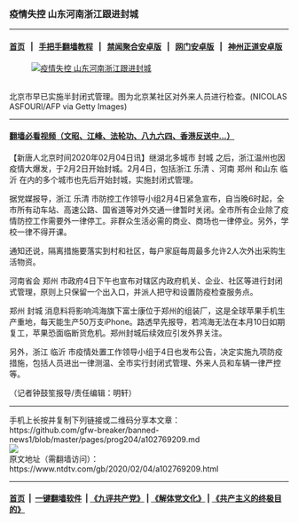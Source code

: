 ### 疫情失控 山东河南浙江跟进封城
------------------------

#### [首页](https://github.com/gfw-breaker/banned-news1/blob/master/README.md) &nbsp;&nbsp;|&nbsp;&nbsp; [手把手翻墙教程](https://github.com/gfw-breaker/guides/wiki) &nbsp;&nbsp;|&nbsp;&nbsp; [禁闻聚合安卓版](https://github.com/gfw-breaker/bn-android) &nbsp;&nbsp;|&nbsp;&nbsp; [网门安卓版](https://github.com/oGate2/oGate) &nbsp;&nbsp;|&nbsp;&nbsp; [神州正道安卓版](https://github.com/SzzdOgate/update) 



<div><div class="featured_image">
 <a href="https://i.ntdtv.com/assets/uploads/2020/02/GettyImages-1198350275.jpg" target="_blank">
  <figure>
   <img alt="疫情失控 山东河南浙江跟进封城" src="https://i.ntdtv.com/assets/uploads/2020/02/GettyImages-1198350275-800x450.jpg"/>
  </figure><br/>
 </a>
 <span class="caption">
  北京市早已实施半封闭式管理。图为北京某社区对外来人员进行检查。(NICOLAS ASFOURI/AFP via Getty Images)
 </span>
</div>
</div><hr/>

#### [翻墙必看视频（文昭、江峰、法轮功、八九六四、香港反送中...）](http://167.172.214.107/home.html)

<div><div class="post_content" itemprop="articleBody">
 <p>
  【新唐人北京时间2020年02月04日讯】继湖北多城市
  <ok href="https://www.ntdtv.com/gb/封城.htm">
   封城
  </ok>
  之后，浙江温州也因疫情大爆发，于2月2日开始封城。2月4日，包括浙江
  <ok href="https://www.ntdtv.com/gb/乐清.htm">
   乐清
  </ok>
  、河南
  <ok href="https://www.ntdtv.com/gb/郑州.htm">
   郑州
  </ok>
  和山东
  <ok href="https://www.ntdtv.com/gb/临沂.htm">
   临沂
  </ok>
  在内的多个城市也先后开始封城，实施封闭式管理。
 </p>
 <p>
  据党媒报导，浙江
  <ok href="https://www.ntdtv.com/gb/乐清.htm">
   乐清
  </ok>
  市防控工作领导小组2月4日紧急宣布，自当晚6时起，全市所有动车站、高速公路、国省道等对外交通一律暂时关闭。全市所有企业除了疫情防控工作需要外一律停工。非群众生活必需的商业、商场也一律停业。另外，学校一律不得开课。
 </p>
 <p>
  通知还说，隔离措施要落实到村和社区，每户家庭每周最多允许2人次外出采购生活物资。
 </p>
 <p>
  河南省会
  <ok href="https://www.ntdtv.com/gb/郑州.htm">
   郑州
  </ok>
  市政府4日下午也宣布对辖区内政府机关、企业、社区等进行封闭式管理，原则上只保留一个出入口，并派人把守和设置防疫检查服务点。
 </p>
 <p>
  郑州
  <ok href="https://www.ntdtv.com/gb/封城.htm">
   封城
  </ok>
  消息料将影响鸿海旗下富士康位于郑州的组装厂，这是全球苹果手机生产重地，每天能生产50万支iPhone。路透早先报导，若鸿海无法在本月10日如期复工，苹果恐面临断货危机。郑州封城后续效应引发外界关注。
 </p>
 <p>
  另外，浙江
  <ok href="https://www.ntdtv.com/gb/临沂.htm">
   临沂
  </ok>
  市疫情处置工作领导小组于4日也发布公告，决定实施九项防疫措施，包括人员进出一律测温、全市实行封闭式管理、外来人员和车辆一律严控等。
 </p>
 <p>
  （记者钟鼓笙报导/责任编辑：明轩）
 </p>
 <div class="single_ad">
 </div>
</div>
</div>
<hr/>
手机上长按并复制下列链接或二维码分享本文章：<br/>
https://github.com/gfw-breaker/banned-news1/blob/master/pages/prog204/a102769209.md <br/>
<a href='https://github.com/gfw-breaker/banned-news1/blob/master/pages/prog204/a102769209.md'><img src='https://github.com/gfw-breaker/banned-news1/blob/master/pages/prog204/a102769209.md.png'/></a> <br/>
原文地址（需翻墙访问）：https://www.ntdtv.com/gb/2020/02/04/a102769209.html


------------------------
#### [首页](https://github.com/gfw-breaker/banned-news1/blob/master/README.md) &nbsp;|&nbsp; [一键翻墙软件](https://github.com/gfw-breaker/nogfw/blob/master/README.md) &nbsp;| [《九评共产党》](https://github.com/gfw-breaker/9ping.md/blob/master/README.md#九评之一评共产党是什么) | [《解体党文化》](https://github.com/gfw-breaker/jtdwh.md/blob/master/README.md) | [《共产主义的终极目的》](https://github.com/gfw-breaker/gczydzjmd.md/blob/master/README.md)


<img src='http://gfw-breaker.win/banned-news/pages/prog204/a102769209.md' width='0px' height='0px'/>